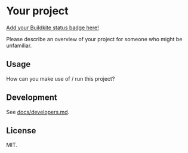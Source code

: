 # Your project

[Add your Buildkite status badge here!](https://buildkite.com/docs/integrations/build-status-badges)

Please describe an overview of your project for someone who might be unfamiliar.

## Usage

How can you make use of / run this project?

## Development

See [docs/developers.md](docs/developers.md).

## License

MIT.
